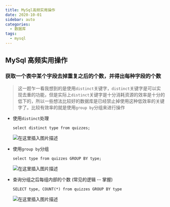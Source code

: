```yaml
---
title: MySql高频实用操作
date: 2020-10-01
sidebar: auto
categories:
  - 数据库
tags:
  - mysql
---
```


## MySql 高频实用操作

### 获取一个表中某个字段去掉重复之后的个数，并得出每种字段的个数

> 这一题乍一看我想到的是使用`distinct`关键字，`distinct`关键字是可以实现去重的功能，但是实际上`distinct`关键字是十分消耗资源的效率是十分的低下的，所以一些想法比较好的数据库是已经禁止掉使用这种低效率的关键字了。比较有效率的就是使用`group by`分组来进行操作

- 使用`distinct`处理

  `select distinct type from quizzes;`

  ![在这里插入图片描述](https://img-blog.csdnimg.cn/20201001104406873.png?x-oss-process=image/watermark,type_ZmFuZ3poZW5naGVpdGk,shadow_10,text_aHR0cHM6Ly9ibG9nLmNzZG4ubmV0L3dlaXhpbl80NjI0MDE2Mg==,size_16,color_FFFFFF,t_70#pic_center)

* 使用`group by`分组

  `select type from quizzes GROUP BY type;`

  ![在这里插入图片描述](https://img-blog.csdnimg.cn/20201001104508289.png?x-oss-process=image/watermark,type_ZmFuZ3poZW5naGVpdGk,shadow_10,text_aHR0cHM6Ly9ibG9nLmNzZG4ubmV0L3dlaXhpbl80NjI0MDE2Mg==,size_16,color_FFFFFF,t_70#pic_center)

* 查询分组之后每组内部的个数 (常见的逻辑 -- 掌握)

  `SELECT type, COUNT(*) from quizzes GROUP BY type`

  ![在这里插入图片描述](https://img-blog.csdnimg.cn/2020100110472767.png?x-oss-process=image/watermark,type_ZmFuZ3poZW5naGVpdGk,shadow_10,text_aHR0cHM6Ly9ibG9nLmNzZG4ubmV0L3dlaXhpbl80NjI0MDE2Mg==,size_16,color_FFFFFF,t_70#pic_center)
